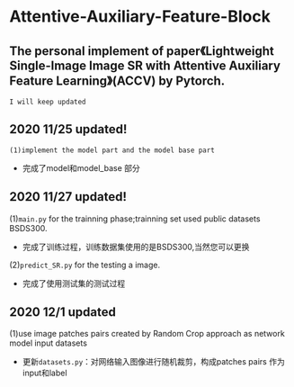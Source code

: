 # Attentive-Auxiliary-Feature-Block


The personal implement of paper《Lightweight Single-Image Image SR with Attentive Auxiliary Feature Learning》(ACCV) by Pytorch.
---------

    I will keep updated

## 2020 11/25 updated!

    (1)implement the model part and the model base part
 * 完成了model和model_base 部分


## 2020 11/27 updated!

 (1)`main.py` for the trainning phase;trainning set used public datasets BSDS300.
 * 完成了训练过程，训练数据集使用的是BSDS300,当然您可以更换

 (2)`predict_SR.py` for the testing a image.
 * 完成了使用测试集的测试过程
    

## 2020 12/1 updated

 (1)use image patches pairs created by Random Crop approach as network model input datasets 
    
 * 更新`datasets.py`：对网络输入图像进行随机裁剪，构成patches pairs 作为input和label



